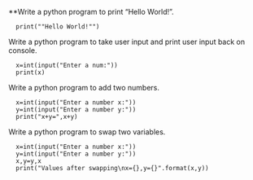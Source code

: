 **Write a python program to print “Hello World!”.
```
  print(""Hello World!"")
```
Write a python program to take user input and print user input back on console.
```
  x=int(input("Enter a num:"))
  print(x)
```
Write a python program to add two numbers.
```
  x=int(input("Enter a number x:"))
  y=int(input("Enter a number y:"))
  print("x+y=",x+y)
```
Write a python program to swap two variables.
```
  x=int(input("Enter a number x:"))
  y=int(input("Enter a number y:"))
  x,y=y,x
  print("Values after swapping\nx={},y={}".format(x,y))
```
